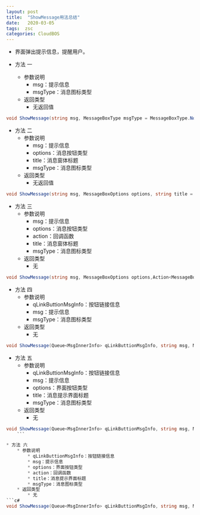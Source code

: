 ```yaml
---
layout: post
title:  "ShowMessage用法总结"
date:   2020-03-05 
tags:  zsc
categories: CloudBOS
---
```

 
* 界面弹出提示信息，提醒用户。

* 方法 一
    * 参数说明
        * msg：提示信息
        * msgType：消息图标类型
    * 返回类型
        * 无返回值
```c#
void ShowMessage(string msg, MessageBoxType msgType = MessageBoxType.Notice);
```

* 方法 二
    * 参数说明
        * msg：提示信息
        * options：消息按钮类型
        * title：消息窗体标题
        * msgType：消息图标类型
    * 返回类型
        * 无返回值
```c#
void ShowMessage(string msg, MessageBoxOptions options, string title = "", MessageBoxType msgType = MessageBoxType.Notice);
```
* 方法 三
    * 参数说明
        * msg：提示信息
        * options：消息按钮类型
        * action：回调函数
        * title：消息窗体标题
        * msgType：消息图标类型
    * 返回类型
        * 无
```c#
void ShowMessage(string msg, MessageBoxOptions options,Action<MessageBoxResult> action, string title = "", MessageBoxType msgType = MessageBoxType.Notice);
```

* 方法 四
    * 参数说明
        * qLinkButtionMsgInfo：按钮链接信息
        * msg：提示信息
        * msgType：消息图标类型
    * 返回类型
        * 无
```c#
void ShowMessage(Queue<MsgInnerInfo> qLinkButtionMsgInfo, string msg, MessageBoxType msgType = MessageBoxType.Notice);
```

* 方法 五
    * 参数说明
        * qLinkButtionMsgInfo：按钮链接信息
        * msg：提示信息
        * options：界面按钮类型
        * title：消息提示界面标题
        * msgType：消息图标类型
    * 返回类型
        * 无
```c#
void ShowMessage(Queue<MsgInnerInfo> qLinkButtionMsgInfo, string msg, MessageBoxOptions options, string title = "", MessageBoxType msgType = MessageBoxType.Notice);
    ```

* 方法 六
    * 参数说明
        * qLinkButtionMsgInfo：按钮链接信息
        * msg：提示信息
        * options：界面按钮类型
        * action：回调函数
        * title：消息提示界面标题
        * msgType：消息图标类型
    * 返回类型
        * 无
```c#
void ShowMessage(Queue<MsgInnerInfo> qLinkButtionMsgInfo, string msg, MessageBoxOptions options, Action<MessageBoxResult> action, string title = "", MessageBoxType msgType = MessageBoxType.Notice);
```






